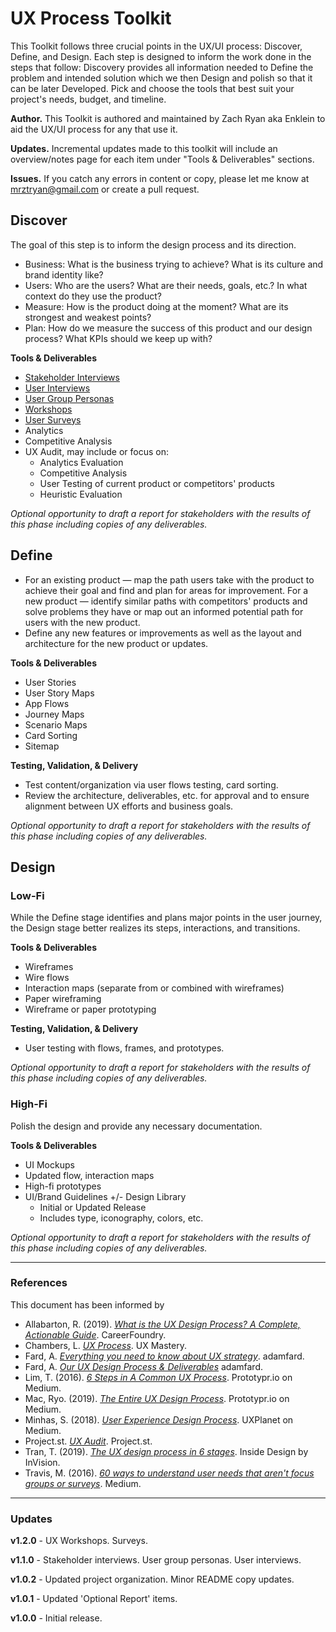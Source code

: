 # UX Process Toolkit
This Toolkit follows three crucial points in the UX/UI process: Discover, Define, and Design. Each step is designed to inform the work done in the steps that follow: Discovery provides all information needed to Define the problem and intended solution which we then Design and polish so that it can be later Developed. Pick and choose the tools that best suit your project's needs, budget, and timeline.

**Author.** This Toolkit is authored and maintained by Zach Ryan aka Enklein to aid the UX/UI process for any that use it.

**Updates.** Incremental updates made to this toolkit will include an overview/notes page for each item under "Tools & Deliverables" sections.

**Issues.** If you catch any errors in content or copy, please let me know at mrztryan@gmail.com or create a pull request.


## Discover
The goal of this step is to inform the design process and its direction.
* Business: What is the business trying to achieve? What is its culture and brand identity like?
* Users: Who are the users? What are their needs, goals, etc.? In what context do they use the product?
* Measure: How is the product doing at the moment? What are its strongest and weakest points? 
* Plan: How do we measure the success of this product and our design process? What KPIs should we keep up with?

**Tools & Deliverables**
* [Stakeholder Interviews](discover/stakeholder-interviews.md)
* [User Interviews](discover/user-interviews.md)
* [User Group Personas](discover/user-group-personas.md)
* [Workshops](discover/ux-workshop.md)
* [User Surveys](discover/surveys.md)
* Analytics
* Competitive Analysis
* UX Audit, may include or focus on:
    * Analytics Evaluation
    * Competitive Analysis
    * User Testing of current product or competitors' products
    * Heuristic Evaluation

*Optional opportunity to draft a report for stakeholders with the results of this phase including copies of any deliverables.*


## Define
* For an existing product — map the path users take with the product to achieve their goal and find and plan for areas for improvement. For a new product — identify similar paths with competitors' products and solve problems they have or map out an informed potential path for users with the new product.
* Define any new features or improvements as well as the layout and architecture for the new product or updates.

**Tools & Deliverables**
* User Stories
* User Story Maps
* App Flows
* Journey Maps
* Scenario Maps
* Card Sorting
* Sitemap

**Testing, Validation, & Delivery**
* Test content/organization via user flows testing, card sorting.
* Review the architecture, deliverables, etc. for approval and to ensure alignment between UX efforts and business goals.

*Optional opportunity to draft a report for stakeholders with the results of this phase including copies of any deliverables.*


## Design
### Low-Fi
While the Define stage identifies and plans major points in the user journey, the Design stage better realizes its steps, interactions, and transitions.

**Tools & Deliverables**
* Wireframes
* Wire flows
* Interaction maps (separate from or combined with wireframes)
* Paper wireframing
* Wireframe or paper prototyping

**Testing, Validation, & Delivery**
* User testing with flows, frames, and prototypes.

*Optional opportunity to draft a report for stakeholders with the results of this phase including copies of any deliverables.*

### High-Fi
Polish the design and provide any necessary documentation.

**Tools & Deliverables**
- UI Mockups
- Updated flow, interaction maps
- High-fi prototypes
- UI/Brand Guidelines +/- Design Library
    * Initial or Updated Release
    * Includes type, iconography, colors, etc.

*Optional opportunity to draft a report for stakeholders with the results of this phase including copies of any deliverables.*

---

### References
This document has been informed by 
- Allabarton, R. (2019). [*What is the UX Design Process? A Complete, Actionable Guide*](https://careerfoundry.com/en/blog/ux-design/the-ux-design-process-an-actionable-guide-to-your-first-job-in-ux/). CareerFoundry.
- Chambers, L. [*UX Process*](https://uxmastery.com/resources/process/). UX Mastery.
- Fard, A. [*Everything you need to know about UX strategy*](https://adamfard.com/blog/ux-strategy). adamfard.
- Fard, A. [*Our UX Design Process & Deliverables*](https://adamfard.com/ux-design-process) adamfard.
- Lim, T. (2016). [*6 Steps in A Common UX Process*](https://blog.prototypr.io/a-common-product-ux-design-process-55af4ab5665e). Prototypr.io on Medium.
- Mac, Ryo. (2019). [*The Entire UX Design Process*](https://blog.prototypr.io/the-entire-ux-design-process-3fbbb36debd7). Prototypr.io on Medium.
- Minhas, S. (2018). [*User Experience Design Process*](https://uxplanet.org/user-experience-design-process-d91df1a45916). UXPlanet on Medium.
- Project.st. [*UX Audit*](https://www.process.st/checklist/ux-audit/). Project.st.
- Tran, T. (2019). [*The UX design process in 6 stages*](https://www.invisionapp.com/inside-design/6-stages-ux-process/). Inside Design by InVision.
- Travis, M. (2016). [*60 ways to understand user needs that aren't focus groups or surveys*](https://medium.com/@userfocus/60-ways-to-understand-user-needs-that-arent-focus-groups-or-surveys-8510e13b3408). Medium.

---

### Updates
**v1.2.0** - UX Workshops. Surveys.

**v1.1.0** - Stakeholder interviews. User group personas. User interviews.

**v1.0.2** - Updated project organization. Minor README copy updates.

**v1.0.1** - Updated 'Optional Report' items.

**v1.0.0** - Initial release.